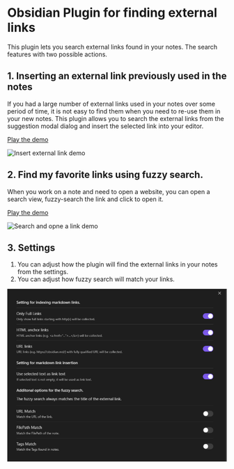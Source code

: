 # Obsidian Plugin for finding external links

This plugin lets you search external links found in your notes. The search features with two possible actions.

## 1. Inserting an external link previously used in the notes

If you had a large number of external links used in your notes over some period of time, it is not easy to find them when you need to re-use them in your new notes. This plugin allows you to search the external links from the suggestion modal dialog and insert the selected link into your editor.

[Play the demo](https://github.com/nakalsio/obsidian-danpung#1-inserting-an-external-link-previously-used-in-the-notes)

![Insert external link demo](images/insert_ext_link.gif)

## 2. Find my favorite links using fuzzy search.

When you work on a note and need to open a website, you can open a search view, fuzzy-search the link and click to open it.

[Play the demo](https://github.com/nakalsio/obsidian-danpung#2-find-my-favorite-links-using-fuzzy-search)

![Search and opne a link demo](images/search_and_open.gif)

## 3. Settings

1. You can adjust how the plugin will find the external links in your notes from the settings.
2. You can adjust how fuzzy search will match your links.

![Settings](images/settings.png)
